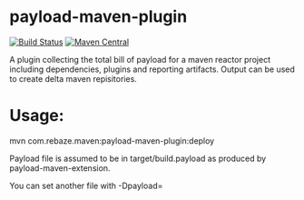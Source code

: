 # payload-maven-plugin

[![Build Status](https://travis-ci.org/rebaze/payload-maven-plugin.svg?branch=master)](https://travis-ci.org/rebaze/payload-maven-plugin)
[![Maven Central](https://maven-badges.herokuapp.com/maven-central/com.rebaze.maven/payload-maven-plugin/badge.svg)](https://maven-badges.herokuapp.com/maven-central/com.rebaze.maven/payload-maven-plugin)

A plugin collecting the total bill of payload for a maven reactor project including dependencies, plugins and reporting artifacts.
Output can be used to create delta maven repisitories.

# Usage:
mvn com.rebaze.maven:payload-maven-plugin:deploy

Payload file is assumed to be in target/build.payload as produced by payload-maven-extension.

You can set another file with -Dpayload=<file>


